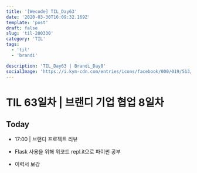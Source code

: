 ```yaml
---
title: '[Wecode] TIL_Day63'
date: '2020-03-30T16:09:32.169Z'
template: 'post'
draft: false
slug: 'til-200330'
category: 'TIL'
tags:
  - 'til'
  - 'brandi'

description: 'TIL_Day63 | Brandi_Day8'
socialImage: 'https://i.kym-cdn.com/entries/icons/facebook/000/019/513/til.jpg'
---
```


# TIL 63일차 | 브랜디 기업 협업 8일차

## Today

- 17:00 | 브랜디 프로젝트 리뷰

- Flask 사용을 위해 위코드 repl.it으로 파이썬 공부
- 이력서 보강
